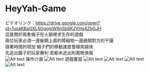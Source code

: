 # HeyYah-Game
ビデオリンク：https://drive.google.com/open?id=1usaKBaGXL5GggqiW6nSb6KJVHg4ZbGJH<br>
這是關於兩隻蝦子在火鍋裡求生存的遊戲<br>
兩位玩家必須一邊躲開上面的障礙物一邊避開對方的干擾<br>
隨著時間的增加
蝦子們的移動速度會越來越快<br>
先逃出鍋子的玩家勝利
若都未逃出則兩敗俱傷<br>
![Alt text](https://i.imgur.com/1tLVoEW.jpg "Start Menu")
操作介面
![Alt text](https://i.imgur.com/1VfGYDa.jpg)
遊戲畫面
![Alt text](https://i.imgur.com/lN8LyZ1.jpg)
![Alt text](https://i.imgur.com/64V1Kno.jpg)
![Alt text](https://i.imgur.com/lFY481V.jpg)
![Alt text](https://i.imgur.com/9Sj51Aa.jpg)
